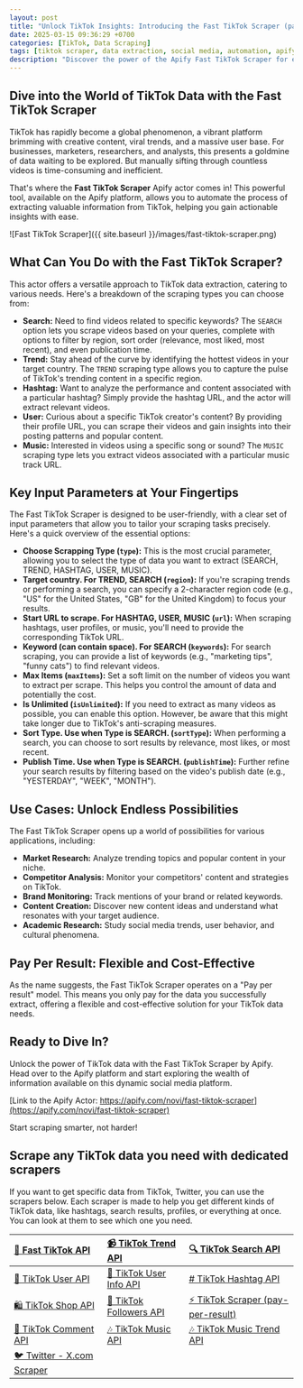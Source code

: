 ```yaml
---
layout: post
title: "Unlock TikTok Insights: Introducing the Fast TikTok Scraper (pay-per-video)"
date: 2025-03-15 09:36:29 +0700
categories: [TikTok, Data Scraping]
tags: [tiktok scraper, data extraction, social media, automation, apify actor]
description: "Discover the power of the Apify Fast TikTok Scraper for extracting valuable data from TikTok, whether you're analyzing trends, researching hashtags, or monitoring user content."
---
```


## Dive into the World of TikTok Data with the Fast TikTok Scraper

TikTok has rapidly become a global phenomenon, a vibrant platform brimming with creative content, viral trends, and a massive user base. For businesses, marketers, researchers, and analysts, this presents a goldmine of data waiting to be explored. But manually sifting through countless videos is time-consuming and inefficient.

That's where the **Fast TikTok Scraper** Apify actor comes in! This powerful tool, available on the Apify platform, allows you to automate the process of extracting valuable information from TikTok, helping you gain actionable insights with ease.

![Fast TikTok Scraper]({{ site.baseurl }}/images/fast-tiktok-scraper.png)

## What Can You Do with the Fast TikTok Scraper?

This actor offers a versatile approach to TikTok data extraction, catering to various needs. Here's a breakdown of the scraping types you can choose from:

* **Search:** Need to find videos related to specific keywords? The `SEARCH` option lets you scrape videos based on your queries, complete with options to filter by region, sort order (relevance, most liked, most recent), and even publication time.
* **Trend:** Stay ahead of the curve by identifying the hottest videos in your target country. The `TREND` scraping type allows you to capture the pulse of TikTok's trending content in a specific region.
* **Hashtag:** Want to analyze the performance and content associated with a particular hashtag? Simply provide the hashtag URL, and the actor will extract relevant videos.
* **User:** Curious about a specific TikTok creator's content? By providing their profile URL, you can scrape their videos and gain insights into their posting patterns and popular content.
* **Music:** Interested in videos using a specific song or sound? The `MUSIC` scraping type lets you extract videos associated with a particular music track URL.

## Key Input Parameters at Your Fingertips

The Fast TikTok Scraper is designed to be user-friendly, with a clear set of input parameters that allow you to tailor your scraping tasks precisely. Here's a quick overview of the essential options:

* **Choose Scrapping Type (`type`):** This is the most crucial parameter, allowing you to select the type of data you want to extract (SEARCH, TREND, HASHTAG, USER, MUSIC).
* **Target country. For TREND, SEARCH (`region`):** If you're scraping trends or performing a search, you can specify a 2-character region code (e.g., "US" for the United States, "GB" for the United Kingdom) to focus your results.
* **Start URL to scrape. For HASHTAG, USER, MUSIC (`url`):** When scraping hashtags, user profiles, or music, you'll need to provide the corresponding TikTok URL.
* **Keyword (can contain space). For SEARCH (`keywords`):** For search scraping, you can provide a list of keywords (e.g., "marketing tips", "funny cats") to find relevant videos.
* **Max Items (`maxItems`):** Set a soft limit on the number of videos you want to extract per scrape. This helps you control the amount of data and potentially the cost.
* **Is Unlimited (`isUnlimited`):** If you need to extract as many videos as possible, you can enable this option. However, be aware that this might take longer due to TikTok's anti-scraping measures.
* **Sort Type. Use when Type is SEARCH. (`sortType`):** When performing a search, you can choose to sort results by relevance, most likes, or most recent.
* **Publish Time. Use when Type is SEARCH. (`publishTime`):** Further refine your search results by filtering based on the video's publish date (e.g., "YESTERDAY", "WEEK", "MONTH").

## Use Cases: Unlock Endless Possibilities

The Fast TikTok Scraper opens up a world of possibilities for various applications, including:

* **Market Research:** Analyze trending topics and popular content in your niche.
* **Competitor Analysis:** Monitor your competitors' content and strategies on TikTok.
* **Brand Monitoring:** Track mentions of your brand or related keywords.
* **Content Creation:** Discover new content ideas and understand what resonates with your target audience.
* **Academic Research:** Study social media trends, user behavior, and cultural phenomena.

## Pay Per Result: Flexible and Cost-Effective

As the name suggests, the Fast TikTok Scraper operates on a "Pay per result" model. This means you only pay for the data you successfully extract, offering a flexible and cost-effective solution for your TikTok data needs.

## Ready to Dive In?

Unlock the power of TikTok data with the Fast TikTok Scraper by Apify. Head over to the Apify platform and start exploring the wealth of information available on this dynamic social media platform.

[Link to the Apify Actor: https://apify.com/novi/fast-tiktok-scraper](https://apify.com/novi/fast-tiktok-scraper)

Start scraping smarter, not harder!


## Scrape any TikTok data you need with dedicated scrapers

If you want to get specific data from TikTok, Twitter, you can use the scrapers below. Each scraper is made to help you get
different kinds of TikTok data, like hashtags, search results, profiles, or everything at once. You can look at them to
see which one you need.

| [🎹️ Fast TikTok API](https://apify.com/novi/fast-tiktok-api)            | [📹️ TikTok Trend API](https://apify.com/novi/tiktok-trend-api)         | [🔍️ TikTok Search API](https://apify.com/novi/tiktok-search-api)             |
|:-------------------------------------------------------------------------|:------------------------------------------------------------------------|:------------------------------------------------------------------------------|
| [🧛️ TikTok User API](https://apify.com/novi/tiktok-user-api)            | [🧛️ TikTok User Info API](https://apify.com/novi/tiktok-user-info-api) | [#️ TikTok Hashtag API](https://apify.com/novi/tiktok-hashtag-api)            |
| [🛍️ TikTok Shop API](https://apify.com/novi/tiktok-shop-scraper)        | [👤️ TikTok Followers API](https://apify.com/novi/tiktok-followers-api) | [⚡️ TikTok Scraper (pay-per-result)](https://apify.com/xtdata/tiktok-scraper) |
| [💬 TikTok Comment API](https://apify.com/novi/tiktok-comment-api)       | [🎶 TikTok Music API](https://apify.com/novi/tiktok-sound-api)          | [🎶 TikTok Music Trend API](https://apify.com/novi/tiktok-music-trend-api)    |
| [🐦 Twitter - X.com Scraper](https://apify.com/xtdata/twitter-x-scraper) |                                                                         |                                                                               |

